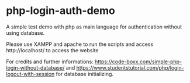 # php-login-auth-demo

A simple test demo with php as main language for authentication without using database.

Please use XAMPP and apache to run the scripts and access http://localhost/<your-folder-name> to access the website

For credits and further informations: https://code-boxx.com/simple-php-login-without-database/ 
and https://www.studentstutorial.com/php/login-logout-with-session for database initializing.
